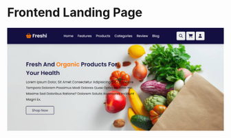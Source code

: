 # Frontend Landing Page

<p>
  <a href="https://codsoft-bzfx.vercel.app/" target="_blank">
    <img src="images/portfolio2.png" alt="IMAGE LINK" /> 
  </a>
</p>
